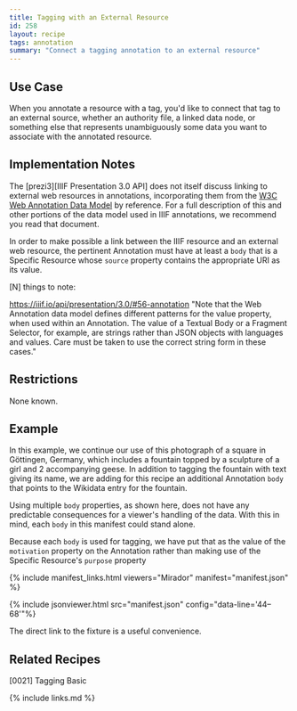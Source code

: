 ```yaml
---
title: Tagging with an External Resource
id: 258
layout: recipe
tags: annotation
summary: "Connect a tagging annotation to an external resource"
---
```


## Use Case

When you annotate a resource with a tag, you'd like to connect that tag to an external source, whether an authority file, a linked data node, or something else that represents unambiguously some data you want to associate with the annotated resource.

## Implementation Notes

The [prezi3][IIIF Presentation 3.0 API] does not itself discuss linking to external web resources in annotations, incorporating them from the [W3C Web Annotation Data Model](http://w3.org/TR/annotation-model/) by reference. For a full description of this and other portions of the data model used in IIIF annotations, we recommend you read that document.

In order to make possible a link between the IIIF resource and an external web resource, the pertinent Annotation must have at least a `body` that is a Specific Resource whose `source` property contains the appropriate URI as its value. 

[N] things to note:

https://iiif.io/api/presentation/3.0/#56-annotation
"Note that the Web Annotation data model defines different patterns for the value property, when used within an Annotation. The value of a Textual Body or a Fragment Selector, for example, are strings rather than JSON objects with languages and values. Care must be taken to use the correct string form in these cases."


## Restrictions

None known.

## Example

In this example, we continue our use of this photograph of a square in Göttingen, Germany, which includes a fountain topped by a sculpture of a girl and 2 accompanying geese. In addition to tagging the fountain with text giving its name, we are adding for this recipe an additional Annotation `body` that points to the Wikidata entry for the fountain.

Using multiple `body` properties, as shown here, does not have any predictable consequences for a viewer's handling of the data. With this in mind, each `body` in this manifest could stand alone.

Because each `body` is used for tagging, we have put that as the value of the `motivation` property on the Annotation rather than making use of the Specific Resource's `purpose` property 

{% include manifest_links.html viewers="Mirador" manifest="manifest.json" %}

{% include jsonviewer.html src="manifest.json" config="data-line='44–68'"%}

The direct link to the fixture is a useful convenience.

## Related Recipes

[0021] Tagging Basic

{% include links.md %}

